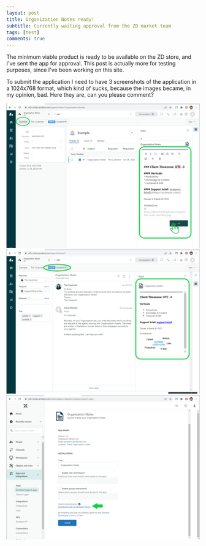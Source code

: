 ```yaml
---
layout: post
title: Organization Notes ready!
subtitle: Currently waiting approval from the ZD market team
tags: [test]
comments: true
---
```


The minimum viable product is ready to be available on the ZD store, and I've sent the app for approval. This post is actually more for testing purposes, since I've been working on this site.

To submit the application I need to have 3 screenshots of the application in a 1024x768 format, which kind of sucks, because the images became, in my opinion, bad. Here they are, can you please comment?

![Screenshot 0](2023-03-10-hello-world/screenshot-0.png)
![Screenshot 1](2023-03-10-hello-world/screenshot-1.png)
![Screenshot 2](2023-03-10-hello-world/screenshot-2.png)
